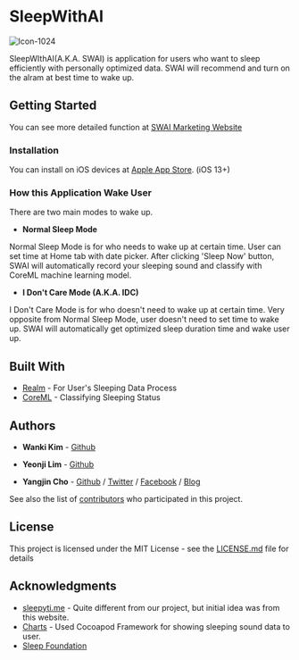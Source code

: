 # SleepWithAI
![Icon-1024](./PreparingForAppStore/AppIcon/Icon-1024.png)  

SleepWIthAI(A.K.A. SWAI) is application for users who want to sleep efficiently with personally optimized data. SWAI will recommend and turn on the alram at best time to wake up.

## Getting Started

You can see more detailed function at [SWAI Marketing Website](https://projectintheclass.github.io/SleepWithAI/)

### Installation

You can install on iOS devices at [Apple App Store](https://apps.apple.com/app/id1498395373). (iOS 13+)

### How this Application Wake User

There are two main modes to wake up.

* **Normal Sleep Mode**

Normal Sleep Mode is for who needs to wake up at certain time. User can set time at Home tab with date picker. After clicking 'Sleep Now' button, SWAI will automatically record your sleeping sound and classify with CoreML machine learning model.

* **I Don't Care Mode (A.K.A. IDC)**

I Don't Care Mode is for who doesn't need to wake up at certain time. Very opposite from Normal Sleep Mode, user doesn't need to set time to wake up. SWAI will automatically get optimized sleep duration time and wake user up.

## Built With

* [Realm](http://www.realm.io/) - For User's Sleeping Data Process
* [CoreML](https://developer.apple.com/documentation/coreml) - Classifying Sleeping Status

## Authors

* **Wanki Kim** - [Github](https://github.com/KimWanki)

* **Yeonji Lim** - [Github](https://github.com/Ymin-dgnn)

* **Yangjin Cho** - [Github](https://github.com/sheepjin99) / [Twitter](https://twitter.com/RieL_Dev) / [Facebook](https://www.facebook.com/profile.php?id=100014648160911) / [Blog](https://sheepjin99.tistory.com)



See also the list of [contributors](https://github.com/ProjectInTheClass/SleepWithAI/pulse) who participated in this project.

## License

This project is licensed under the MIT License - see the [LICENSE.md](LICENSE.md) file for details

## Acknowledgments

* [sleepyti.me](https://www.sleepyti.me/) - Quite different from our project, but initial idea was from this website.
* [Charts](https://github.com/danielgindi/Charts) - Used Cocoapod Framework for showing sleeping sound data to user.
* [Sleep Foundation](https://www.sleepfoundation.org/press-release/national-sleep-foundation-recommends-new-sleep-times)
